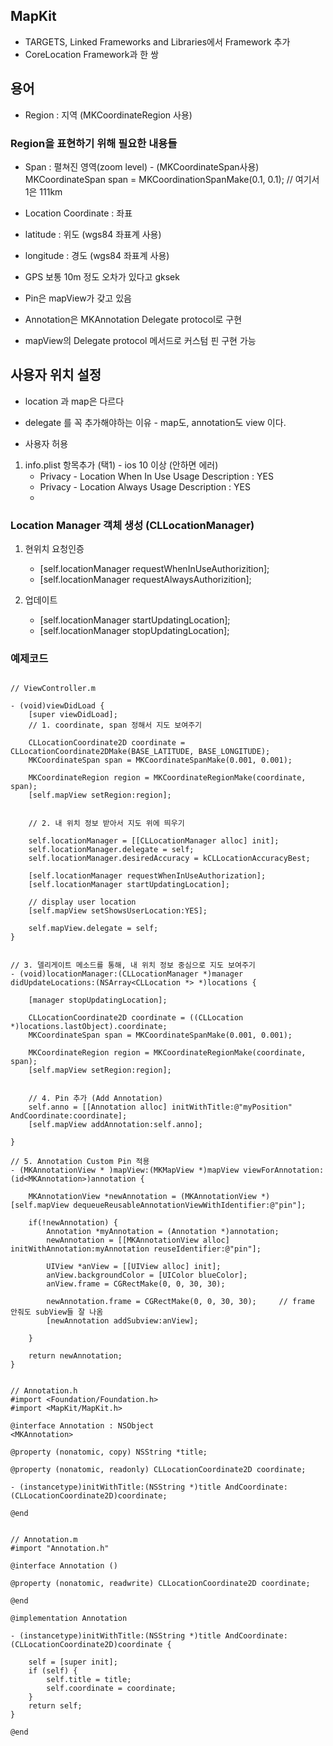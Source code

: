 ## MapKit

- TARGETS, Linked Frameworks and Libraries에서 Framework 추가
- CoreLocation Framework과 한 쌍

##  용어
- Region : 지역 (MKCoordinateRegion 사용)

### Region을 표현하기 위해 필요한 내용들
- Span : 펼쳐진 영역(zoom level) - (MKCoordinateSpan사용)   
 	MKCoordinateSpan span = MKCoordinationSpanMake(0.1, 0.1);   // 여기서 1은 111km
- Location Coordinate : 좌표
- latitude : 위도 (wgs84 좌표계 사용)
- longitude : 경도 (wgs84 좌표계 사용)


- GPS 보통 10m 정도 오차가 있다고 gksek
- Pin은 mapView가 갖고 있음
- Annotation은 MKAnnotation Delegate protocol로 구현
- mapView의 Delegate protocol 메서드로 커스텀 핀 구현 가능


## 사용자 위치 설정

- location 과 map은 다르다
- delegate 를 꼭 추가해야하는 이유 - map도, annotation도 view 이다.

- 사용자 허용
 1. info.plist 항목추가 (택1) - ios 10 이상 (안하면 에러)
	- Privacy - Location When In Use Usage Description : YES
	- Privacy - Location Always Usage Description : YES
	- 
### Location Manager 객체 생성 (CLLocationManager)

1. 현위치 요청인증
	- [self.locationManager requestWhenInUseAuthorizition];
	- [self.locationManager requestAlwaysAuthorizition];
	
2. 업데이트
	- [self.locationManager startUpdatingLocation];
	- [self.locationManager stopUpdatingLocation];
	
 


### 예제코드

```objc

// ViewController.m

- (void)viewDidLoad {
    [super viewDidLoad];
    // 1. coordinate, span 정해서 지도 보여주기

    CLLocationCoordinate2D coordinate = CLLocationCoordinate2DMake(BASE_LATITUDE, BASE_LONGITUDE);
    MKCoordinateSpan span = MKCoordinateSpanMake(0.001, 0.001);

    MKCoordinateRegion region = MKCoordinateRegionMake(coordinate, span);
    [self.mapView setRegion:region];


    // 2. 내 위치 정보 받아서 지도 위에 띄우기

    self.locationManager = [[CLLocationManager alloc] init];
    self.locationManager.delegate = self;
    self.locationManager.desiredAccuracy = kCLLocationAccuracyBest;

    [self.locationManager requestWhenInUseAuthorization];
    [self.locationManager startUpdatingLocation];

    // display user location
    [self.mapView setShowsUserLocation:YES];

    self.mapView.delegate = self;
}


// 3. 델리게이트 메소드를 통해, 내 위치 정보 중심으로 지도 보여주기
- (void)locationManager:(CLLocationManager *)manager didUpdateLocations:(NSArray<CLLocation *> *)locations {

    [manager stopUpdatingLocation];

    CLLocationCoordinate2D coordinate = ((CLLocation *)locations.lastObject).coordinate;
    MKCoordinateSpan span = MKCoordinateSpanMake(0.001, 0.001);

    MKCoordinateRegion region = MKCoordinateRegionMake(coordinate, span);
    [self.mapView setRegion:region];


    // 4. Pin 추가 (Add Annotation)
    self.anno = [[Annotation alloc] initWithTitle:@"myPosition" AndCoordinate:coordinate];
    [self.mapView addAnnotation:self.anno];

}

// 5. Annotation Custom Pin 적용
- (MKAnnotationView * )mapView:(MKMapView *)mapView viewForAnnotation:(id<MKAnnotation>)annotation {

    MKAnnotationView *newAnnotation = (MKAnnotationView *)[self.mapView dequeueReusableAnnotationViewWithIdentifier:@"pin"];

    if(!newAnnotation) {
        Annotation *myAnnotation = (Annotation *)annotation;
        newAnnotation = [[MKAnnotationView alloc] initWithAnnotation:myAnnotation reuseIdentifier:@"pin"];

        UIView *anView = [[UIView alloc] init];
        anView.backgroundColor = [UIColor blueColor];
        anView.frame = CGRectMake(0, 0, 30, 30);

        newAnnotation.frame = CGRectMake(0, 0, 30, 30);     // frame 안줘도 subView들 잘 나옴
        [newAnnotation addSubview:anView];

    }

    return newAnnotation;
}

```
```objc

// Annotation.h
#import <Foundation/Foundation.h>
#import <MapKit/MapKit.h>

@interface Annotation : NSObject
<MKAnnotation>

@property (nonatomic, copy) NSString *title;

@property (nonatomic, readonly) CLLocationCoordinate2D coordinate;

- (instancetype)initWithTitle:(NSString *)title AndCoordinate:(CLLocationCoordinate2D)coordinate;

@end

```

```objc

// Annotation.m
#import "Annotation.h"

@interface Annotation ()

@property (nonatomic, readwrite) CLLocationCoordinate2D coordinate;

@end

@implementation Annotation

- (instancetype)initWithTitle:(NSString *)title AndCoordinate:(CLLocationCoordinate2D)coordinate {

    self = [super init];
    if (self) {
        self.title = title;
        self.coordinate = coordinate;
    }
    return self;
}

@end

```